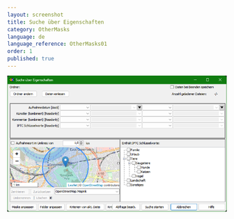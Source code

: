 ```yaml
---
layout: screenshot
title: Suche über Eigenschaften
category: OtherMasks
language: de
language_reference: OtherMasks01
order: 1
published: true
---
```

<img src="https://raw.githubusercontent.com/QuickImageComment/QuickImageComment/main/UserManual/images/Deutsch-prg/FormFind.png">
